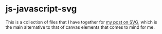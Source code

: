 # js-javascript-svg

This is a collection of files that I have together for [my post on SVG](https://dustinpfister.github.io/2019/02/11/js-javascript-svg/), which is the main alternative to that of canvas elements that comes to mind for me.

